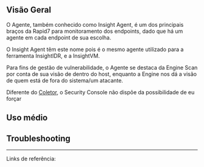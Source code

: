 ## Visão Geral
O Agente, também conhecido como Insight Agent, é um dos principais braços da Rapid7 para monitoramento dos endpoints, dado que há um agente em cada endpoint de sua escolha.

O Insight Agent têm este nome pois é o mesmo agente utilizado para a ferramenta InsightIDR, e a InsightVM.

Para fins de gestão de vulnerabilidade, o Agente se destaca da Engine Scan por conta de sua visão de dentro do host, enquanto a Engine nos dá a visão de quem está de fora do sistema/um atacante.

Diferente do [Coletor](../InsightIDR/Coletor), o Security Console não dispõe da possibilidade de eu forçar 

## Uso médio


## Troubleshooting

---
Links de referência: